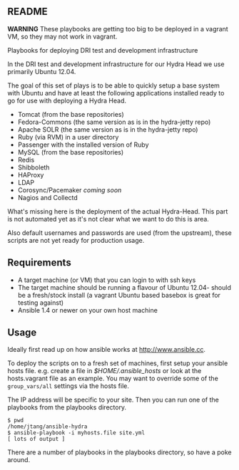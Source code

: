 ## README

**WARNING** These playbooks are getting too big to be deployed in a vagrant VM, so they may not work in vagrant.

Playbooks for deploying DRI test and development infrastructure

In the DRI test and development infrastructure for our Hydra Head we
use primarily Ubuntu 12.04.

The goal of this set of plays is to be able to quickly setup a base
system with Ubuntu and have at least the following applications installed
ready to go for use with deploying a Hydra Head.

* Tomcat (from the base repositories)
* Fedora-Commons (the same version as is in the hydra-jetty repo)
* Apache SOLR (the same version as is in the hydra-jetty repo)
* Ruby (via RVM) in a user directory
* Passenger with the installed version of Ruby
* MySQL (from the base repositories)
* Redis
* Shibboleth
* HAProxy
* LDAP
* Corosync/Pacemaker *coming soon*
* Nagios and Collectd

What's missing here is the deployment of the actual Hydra-Head. This part
is not automated yet as it's not clear what we want to do this is area.

Also default usernames and passwords are used (from the upstream),
these scripts are not yet ready for production usage.

## Requirements

* A target machine (or VM) that you can login to with ssh keys
* The target machine should be running a flavour of Ubuntu 12.04- should
  be a fresh/stock install (a vagrant Ubuntu based basebox is great for
  testing against)
* Ansible 1.4 or newer on your own host machine

## Usage

Ideally first read up on how ansible works at <http://www.ansible.cc>.

To deploy the scripts on to a fresh set of machines, first setup your
ansible hosts file. e.g. create a file in *$HOME/.ansible_hosts* or look
at the hosts.vagrant file as an example. You may want to override some
of the `group_vars/all` settings via the hosts file.

The IP address will be specific to your site. Then you can run one of
the playbooks from the playbooks directory.

	$ pwd
	/home/jtang/ansible-hydra
	$ ansible-playbook -i myhosts.file site.yml
	[ lots of output ]

There are a number of playbooks in the playbooks directory, so have a
poke around.
